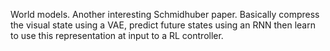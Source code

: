 World models. Another interesting Schmidhuber paper. Basically compress the visual state using a VAE, predict future states using an RNN then learn to use this representation at input to a RL controller.
